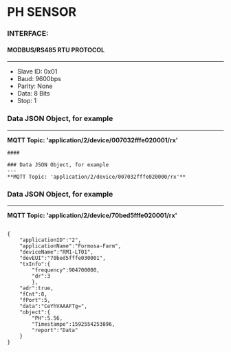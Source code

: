 
PH SENSOR
===
### INTERFACE: 
#### MODBUS/RS485 RTU PROTOCOL
---
 * Slave ID: 0x01
 * Baud: 9600bps
 * Parity: None
 * Data: 8 Bits
 * Stop: 1


### Data JSON Object, for example
---
**MQTT Topic: 'application/2/device/007032fffe020001/rx'**
```
####

### Data JSON Object, for example
---
**MQTT Topic: 'application/2/device/007032fffe020000/rx'**
```
####

### Data JSON Object, for example
---
**MQTT Topic: 'application/2/device/70bed5fffe020001/rx'**
```

{   
    "applicationID":"2",
    "applicationName":"Formosa-Farm",
    "deviceName":"RM1-LT01",
    "devEUI":"70bed5fffe030001",
    "txInfo":{
        "frequency":904700000,
        "dr":3
        },
    "adr":true,
    "fCnt":8,
    "fPort":5,
    "data":"CeYhVAAAFTg=",
    "object":{
        "PH":5.56,
        "Timestampe":1592554253896,
        "report":"Data"
    }
}


